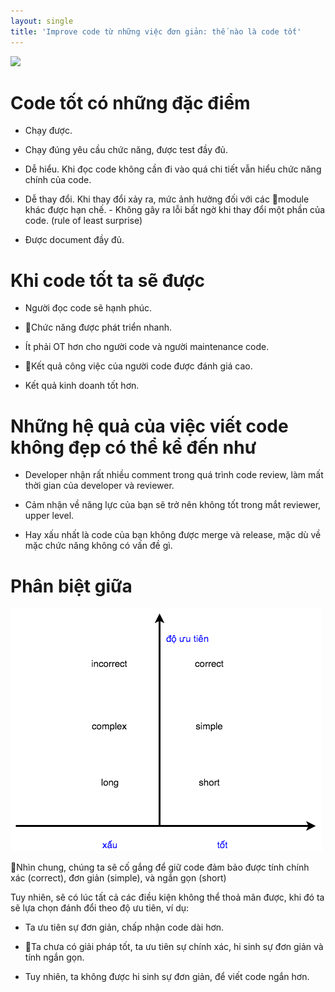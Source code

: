 ```yaml
---
layout: single
title: 'Improve code từ những việc đơn giản: thế nào là code tốt'
---
```


![](https://i.stack.imgur.com/eTZvW.jpg)

# Code tốt có những đặc điểm

- Chạy được.

- Chạy đúng yêu cầu chức năng, được test đầy đủ.
- Dễ hiểu. Khi đọc code không cần đi vào quá chi tiết vẫn hiểu chức năng chính của code.
- Dễ thay đổi. Khi thay đổi xảy ra, mức ảnh hưởng đối với các module khác được hạn chế. - Không gây ra lỗi bất ngờ khi thay đổi một phần của code. (rule of least surprise)
- Được document đầy đủ.

# Khi code tốt ta sẽ được

- Người đọc code sẽ hạnh phúc.

- Chức năng được phát triển nhanh.
- Ít phải OT hơn cho người code và người maintenance code.
- Kết quả công việc của người code được đánh giá cao.
- Kết quả kinh doanh tốt hơn.

# Những hệ quả của việc viết code không đẹp có thể kể đến như

- Developer nhận rất nhiều comment trong quá trình code review, làm mất thời gian của developer và reviewer.

- Cảm nhận về năng lực của bạn sẽ trở nên không tốt trong mắt reviewer, upper level.
- Hay xấu nhất là code của bạn không được merge và release, mặc dù về mặc chức năng không có vấn đề gì.

# Phân biệt giữa

![code tốt - code xấu](/assets/ibst-good-code-bad-code.png)

Nhìn chung, chúng ta sẽ cố gắng để giữ code đảm bảo được tính chính xác (correct), đơn giản (simple), và ngắn gọn (short)

Tuy nhiên, sẽ có lúc tất cả các điều kiện không thể thoả mãn được, khi đó ta sẽ lựa chọn đánh đổi theo độ ưu tiên, ví dụ:

- Ta ưu tiên sự đơn giản, chấp nhận code dài hơn.

- Ta chưa có giải pháp tốt, ta ưu tiên sự chính xác, hi sinh sự đơn giản và tính ngắn gọn.
- Tuy nhiên, ta không được hi sinh sự đơn giản, để viết code ngắn hơn.
